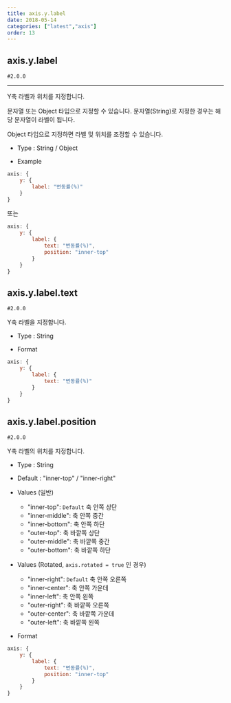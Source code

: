 ```yaml
---
title: axis.y.label
date: 2018-05-14
categories: ["latest","axis"]
order: 13
---
```


## axis.y.label

`#2.0.0`

---

Y축 라벨과 위치를 지정합니다.

문자열 또는 Object 타입으로 지정할 수 있습니다. 문자열(String)로 지정한 경우는 해당 문자열이 라벨이 됩니다.

Object 타입으로 지정하면 라벨 및 위치를 조정할 수 있습니다.

* Type : String / Object

* Example
```javascript
axis: {
	y: {
		label: "변동률(%)"
	}
}
```
또는
```javascript
axis: {
	y: {
		label: {
			text: "변동률(%)",
			position: "inner-top"
		}
	}
}
```

## axis.y.label.text

`#2.0.0`

Y축 라벨을 지정합니다.

* Type : String

* Format
```javascript
axis: {
	y: {
		label: {
			text: "변동률(%)"
		}
	}
}
```

## axis.y.label.position

`#2.0.0`

Y축 라벨의 위치를 지정합니다.

* Type : String

* Default : "inner-top" / "inner-right"

* Values (일반)
	* "inner-top": `Default` 축 안쪽 상단
	* "inner-middle": 축 안쪽 중간
	* "inner-bottom": 축 안쪽 하단
	* "outer-top": 축 바깥쪽 상단
	* "outer-middle": 축 바깥쪽 중간
	* "outer-bottom": 축 바깥쪽 하단

* Values (Rotated, `axis.rotated = true` 인 경우)
	* "inner-right": `Default` 축 안쪽 오른쪽
	* "inner-center": 축 안쪽 가운데
	* "inner-left": 축 안쪽 왼쪽
	* "outer-right": 축 바깥쪽 오른쪽
	* "outer-center": 축 바깥쪽 가운데
	* "outer-left": 축 바깥쪽 왼쪽


* Format
```javascript
axis: {
	y: {
		label: {
			text: "변동률(%)",
			position: "inner-top"
		}
	}
}
```
